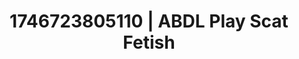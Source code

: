 ---
categories:
- Fantasy surrender
- AI-generated
- Back arch
- Erotic oil massage
- Lace and desire
- ASMR
- Story-driven erotica
- Cosplay
image: /assets/images/1746723805110.jpg
layout: post
seo:
  description: Featured content with artistic Scat Fetish, ABDL Play. HD images available.
  keywords: Scat Fetish, ABDL Play
  og_image: /assets/images/1746723805110.jpg
  schema_type: VisualArtwork
tags:
- ABDL Play
- Scat Fetish
- '#1746723805110'
title: 1746723805110 | ABDL Play Scat Fetish
---
